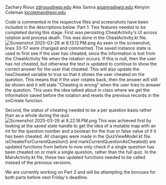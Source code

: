 Zachary Rioux zdrioux@wpi.edu
Alex Samra ajsamra@wpi.edu
Kenyon Coleman kjcoleman@wpi.edu

Code is commented in the respective files and screenshots have been included in the descriptions below.
Part 1:
Two features needed to be completed during this stage. First was persisting CheatActivity's UI
    across rotation and process death. This was done in the CheatActivity.kt file.
    ![Screenshot 2025-03-28 at 8.13.12 PM.png](../../../../../var/folders/k6/kfr52p457wnd2zwww589ldrr0000gn/T/TemporaryItems/NSIRD_screencaptureui_G1xDUb/Screenshot%202025-03-28%20at%208.13.12%E2%80%AFPM.png)
    As seen in the screenshot, lines 33-57 were changed and commented. The saved instance state is 
    used to first see if the user has cheated, since the information is lost from the CheatActivity
    file when the rotation occurs. If this is null, then the user has not cheated, but otherwise the
    text is updated to continue to show the correct answer for the user that cheated. This will also
    update the hasCheated variable to true so that it shows the user cheated on the question. This means that
    if the user rotates back, then the answer will still be shown and it will state "Cheating is wrong"
    when the user tries to answer the question. This uses the idea talked about in class where we get
    the information saved before the rotation and resets the previous records in the onCreate function.
    
Second, the status of cheating needed to be a per question basis rather than as a whole during the quiz.
    ![Screenshot 2025-03-28 at 8.22.16 PM.png](../../../../../var/folders/k6/kfr52p457wnd2zwww589ldrr0000gn/T/TemporaryItems/NSIRD_screencaptureui_T2Va10/Screenshot%202025-03-28%20at%208.22.16%E2%80%AFPM.png)
    This was achieved first by looking at the saved state handle to get the idea of a mutable map with an
    int for the question number and a boolean for the true or false value of if it has been cheated. All
    changes were made in the QuizViewModel.kt file. isCheaterForCurrentQuestion() and markCurrentQuestionAsCheated()
    are updated functions from before to now only check if a single question has been cheated on or 
    mark a single question, rather than the full quiz. In the MainActivity.kt file, these two updated
    functions needed to be called instead of the previous versions.

We are currently working on Part 2 and will be attempting the bonuses for both parts before next Friday's deadline.